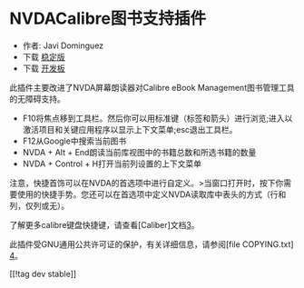 # NVDACalibre图书支持插件 #
  
* 作者: Javi Dominguez
* 下载 [稳定版][1]
* 下载 [开发板][2]
  
 此插件主要改进了NVDA屏幕朗读器对Calibre eBook Management图书管理工具的无障碍支持。

* F10将焦点移到工具栏。然后你可以用标准键（标签和箭头）进行浏览;进入以激活项目和关键应用程序以显示上下文菜单;esc退出工具栏。
* F12从Google中搜索当前图书
* NVDA + Alt + End朗读当前库视图中的书籍总数和所选书籍的数量
* NVDA + Control + H打开当前列设置的上下文菜单
 
注意，快捷首饰可以在NVDA的首选项中进行自定义。>当窗口打开时，按下你需要使用的快捷手势。您还可以在首选项中定义NVDA读取库中表头的方式（行和列，仅列或无）。
 
  了解更多calibre键盘快捷键，请查看[Caliber]文档[3]。
 
  
  此插件受GNU通用公共许可证的保护，有关详细信息，请参阅[file COPYING.txt] [4]。
    
[[!tag dev stable]]

[1]: https://addons.nvda-project.org/files/get.php?file=cae

[2]: https://addons.nvda-project.org/files/get.php?file=cae-dev

[3]: https://manual.calibre-ebook.com/gui.html

[4]: https://github.com/javidominguez/Calibre/blob/master/COPYING.txt

